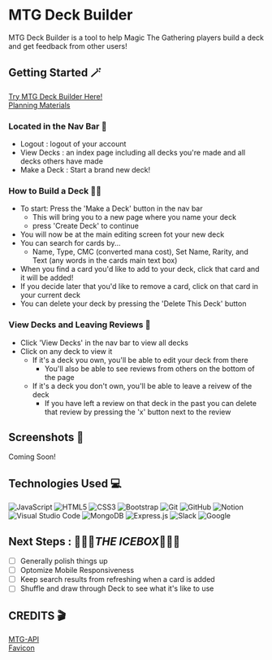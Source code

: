 # MTG Deck Builder

MTG Deck Builder is a tool to help Magic The Gathering players build a deck and get feedback from other users!

## Getting Started 🪄
[Try MTG Deck Builder Here!](https://deck-maker-mtg.herokuapp.com/) <br>
[Planning Materials](https://trello.com/b/d47BCnHw/mtg-deck-builder)

### Located in the Nav Bar  🧭
* Logout : logout of your account
* View Decks : an index page including all decks you're made and all decks others have made
* Make a Deck : Start a brand new deck!

### How to Build a Deck  🧙‍♂️
- To start: Press the 'Make a Deck' button in the nav bar
  - This will bring you to a new page where you name your deck
  - press 'Create Deck' to continue
- You will now be at the main editing screen fot your new deck
- You can search for cards by...
  - Name, Type, CMC (converted mana cost), Set Name, Rarity, and Text (any words in the cards main text box)
- When you find a card you'd like to add to your deck, click that card and it will be added!
- If you decide later that you'd like to remove a card, click on that card in your current deck
- You can delete your deck by pressing the 'Delete This Deck' button

### View Decks and Leaving Reviews  🔮
- Click 'View Decks' in the nav bar to view all decks
- Click on any deck to view it
  - If it's a deck you own, you'll be able to edit your deck from there
    - You'll also be able to see reviews from others on the bottom of the page
  - If it's a deck you don't own, you'll be able to leave a reivew of the deck
    - If you have left a review on that deck in the past you can delete that review by pressing the 'x' button next to the review

## Screenshots 🌠

Coming Soon!

## Technologies Used  💻

![JavaScript](https://img.shields.io/badge/javascript-%23323330.svg?style=for-the-badge&logo=javascript&logoColor=%23F7DF1E)
![HTML5](https://img.shields.io/badge/html5-%23E34F26.svg?style=for-the-badge&logo=html5&logoColor=white)
![CSS3](https://img.shields.io/badge/css3-%231572B6.svg?style=for-the-badge&logo=css3&logoColor=white)
![Bootstrap](https://img.shields.io/badge/bootstrap-%23563D7C.svg?style=for-the-badge&logo=bootstrap&logoColor=white)
![Git](https://img.shields.io/badge/git-%23F05033.svg?style=for-the-badge&logo=git&logoColor=white)
![GitHub](https://img.shields.io/badge/github-%23121011.svg?style=for-the-badge&logo=github&logoColor=white)
![Notion](https://img.shields.io/badge/Notion-%23000000.svg?style=for-the-badge&logo=notion&logoColor=white)
![Visual Studio Code](https://img.shields.io/badge/Visual%20Studio%20Code-0078d7.svg?style=for-the-badge&logo=visual-studio-code&logoColor=white)
![MongoDB](https://img.shields.io/badge/MongoDB-%234ea94b.svg?style=for-the-badge&logo=mongodb&logoColor=white)
![Express.js](https://img.shields.io/badge/express.js-%23404d59.svg?style=for-the-badge&logo=express&logoColor=%2361DAFB)
![Slack](https://img.shields.io/badge/Slack-4A154B?style=for-the-badge&logo=slack&logoColor=white)
![Google](https://img.shields.io/badge/google-4285F4?style=for-the-badge&logo=google&logoColor=white)

## Next Steps : 🧊🧊🧊<em>**THE ICEBOX**</em>🧊🧊🧊

- [ ] Generally polish things up
- [ ] Optomize Mobile Responsiveness
- [ ] Keep search results from refreshing when a card is added
- [ ] Shuffle and draw through Deck to see what it's like to use

## CREDITS 🎬
[MTG-API](https://docs.magicthegathering.io/)<br>
[Favicon](https://static.wikia.nocookie.net/mtgsalvation_gamepedia/images/1/1a/C.svg/revision/latest/scale-to-width-down/200?cb=20160121092204) 
